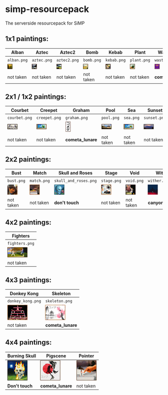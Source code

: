 # simp-resourcepack
The serverside resourcepack for SiMP

## 1x1 paintings:
| Alban | Aztec | Aztec2 | Bomb | Kebab | Plant | Wastelands |
|-------|-------|--------|------|-------|-------|------------|
|`alban.png`|`aztec.png`|`aztec2.png`|`bomb.png`|`kebab.png`|`plant.png`|`wastelands.png`|
|![alban](https://github.com/J-onasJones/simp-resourcepack/raw/main/SiMP-resources/assets/minecraft/textures/painting/alban.png)|![aztec](https://github.com/J-onasJones/simp-resourcepack/raw/main/SiMP-resources/assets/minecraft/textures/painting/aztec.png)|![aztec2](https://github.com/J-onasJones/simp-resourcepack/raw/main/SiMP-resources/assets/minecraft/textures/painting/aztec2.png)|![bomb](https://github.com/J-onasJones/simp-resourcepack/raw/main/SiMP-resources/assets/minecraft/textures/painting/bomb.png)|![kebab](https://github.com/J-onasJones/simp-resourcepack/raw/main/SiMP-resources/assets/minecraft/textures/painting/kebab.png)|![plant](https://github.com/J-onasJones/simp-resourcepack/raw/main/SiMP-resources/assets/minecraft/textures/painting/plant.png)|![wasteland](https://github.com/J-onasJones/simp-resourcepack/raw/main/SiMP-resources/assets/minecraft/textures/painting/wasteland.png)|
|not taken|not taken|not taken|not taken|not taken|not taken|**cometa_lunare**|

## 2x1 / 1x2 paintings:
| Courbet | Creepet | Graham | Pool | Sea | Sunset | Wanderer |
|-------|-------|--------|------|-------|-------|------------|
|`courbet.png`|`creepet.png`|`graham.png`|`pool.png`|`sea.png`|`sunset.png`|`wanderer.png`|
|![courbet](https://github.com/J-onasJones/simp-resourcepack/raw/main/SiMP-resources/assets/minecraft/textures/painting/courbet.png)|![creebet](https://github.com/J-onasJones/simp-resourcepack/raw/main/SiMP-resources/assets/minecraft/textures/painting/creebet.png)|![graham](https://github.com/J-onasJones/simp-resourcepack/raw/main/SiMP-resources/assets/minecraft/textures/painting/graham.png)|![pool](https://github.com/J-onasJones/simp-resourcepack/raw/main/SiMP-resources/assets/minecraft/textures/painting/pool.png)|![sea](https://github.com/J-onasJones/simp-resourcepack/raw/main/SiMP-resources/assets/minecraft/textures/painting/sea.png)|![sunset](https://github.com/J-onasJones/simp-resourcepack/raw/main/SiMP-resources/assets/minecraft/textures/painting/sunset.png)|![wanderer](https://github.com/J-onasJones/simp-resourcepack/raw/main/SiMP-resources/assets/minecraft/textures/painting/wanderer.png)|
|not taken|not taken|**cometa_lunare**|not taken|not taken|not taken|not taken|

## 2x2 paintings:
| Bust | Match | Skull and Roses | Stage | Void | Wither |
|-------|-------|--------|------|-------|-------|
|`bust.png`|`match.png`|`skull_and_roses.png`|`stage.png`|`void.png`|`wither.png`|
|![bust](https://github.com/J-onasJones/simp-resourcepack/raw/main/SiMP-resources/assets/minecraft/textures/painting/bust.png)|![match](https://github.com/J-onasJones/simp-resourcepack/raw/main/SiMP-resources/assets/minecraft/textures/painting/match.png)|![skull_and_roses](https://github.com/J-onasJones/simp-resourcepack/raw/main/SiMP-resources/assets/minecraft/textures/painting/skull_and_roses.png)|![stage](https://github.com/J-onasJones/simp-resourcepack/raw/main/SiMP-resources/assets/minecraft/textures/painting/stage.png)|![void](https://github.com/J-onasJones/simp-resourcepack/raw/main/SiMP-resources/assets/minecraft/textures/painting/void.png)|![wither](https://github.com/J-onasJones/simp-resourcepack/raw/main/SiMP-resources/assets/minecraft/textures/painting/wither.png)|
|not taken|not taken|**don't touch**|not taken|not taken|**canyon_moon**|
## 4x2 paintings:
| Fighters |
| --- |
|`fighters.png`|
|![fighters](https://github.com/J-onasJones/simp-resourcepack/raw/main/SiMP-resources/assets/minecraft/textures/painting/fighters.png)|
|not taken|

## 4x3 paintings:
|Donkey Kong| Skeleton|
| --- | -- |
|`donkey_kong.png`|`skeleton.png`|
|![donkey_kong](https://github.com/J-onasJones/simp-resourcepack/raw/main/SiMP-resources/assets/minecraft/textures/painting/donkey_kong.png)|![skeleton](https://github.com/J-onasJones/simp-resourcepack/raw/main/SiMP-resources/assets/minecraft/textures/painting/skeleton.png)|
|not taken|**cometa_lunare**|

## 4x4 paintings:
| Burning Skull | Pigscene | Pointer |
| --- | --- | --- |
|![burning_skull](https://github.com/J-onasJones/simp-resourcepack/raw/main/SiMP-resources/assets/minecraft/textures/painting/burning_skull.png)|![pigscene](https://github.com/J-onasJones/simp-resourcepack/raw/main/SiMP-resources/assets/minecraft/textures/painting/pigscene.png)|![pointer](https://github.com/J-onasJones/simp-resourcepack/raw/main/SiMP-resources/assets/minecraft/textures/painting/pointer.png)|
|**Don't touch**|**cometa_lunare**|not taken|
